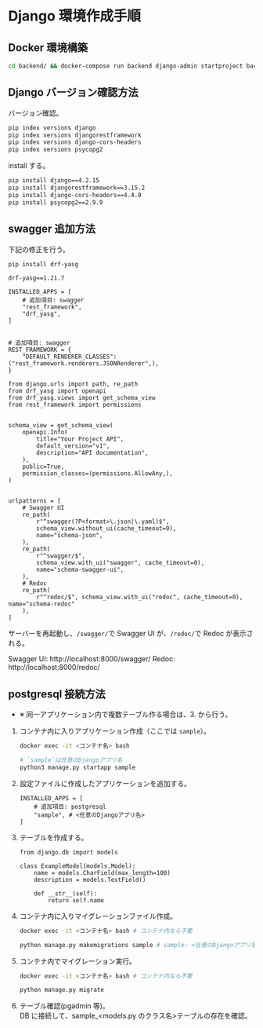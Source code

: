 # Django 環境作成手順

## Docker 環境構築

```bash
cd backend/ && docker-compose run backend django-admin startproject backend . && docker-compose up -d
```

## Django バージョン確認方法

バージョン確認。

```bash
pip index versions django
pip index versions djangorestframework
pip index versions django-cors-headers
pip index versions psycopg2
```

install する。

```bash
pip install django==4.2.15
pip install djangorestframework==3.15.2
pip install django-cors-headers==4.4.0
pip install psycopg2==2.9.9
```

## swagger 追加方法

下記の修正を行う。

```bash
pip install drf-yasg
```

```txt: requirements.txt
drf-yasg==1.21.7
```

```python: settings.py
INSTALLED_APPS = [
    # 追加項目: swagger
    "rest_framework",
    "drf_yasg",
]


# 追加項目: swagger
REST_FRAMEWORK = {
    "DEFAULT_RENDERER_CLASSES": ("rest_framework.renderers.JSONRenderer",),
}
```

```python: urls.py
from django.urls import path, re_path
from drf_yasg import openapi
from drf_yasg.views import get_schema_view
from rest_framework import permissions


schema_view = get_schema_view(
    openapi.Info(
        title="Your Project API",
        default_version="v1",
        description="API documentation",
    ),
    public=True,
    permission_classes=(permissions.AllowAny,),
)


urlpatterns = [
    # Swagger UI
    re_path(
        r"^swagger(?P<format>\.json|\.yaml)$",
        schema_view.without_ui(cache_timeout=0),
        name="schema-json",
    ),
    re_path(
        r"^swagger/$",
        schema_view.with_ui("swagger", cache_timeout=0),
        name="schema-swagger-ui",
    ),
    # Redoc
    re_path(
        r"^redoc/$", schema_view.with_ui("redoc", cache_timeout=0), name="schema-redoc"
    ),
]
```

サーバーを再起動し、`/swagger/`で Swagger UI が、`/redoc/`で Redoc が表示される。

Swagger UI: http://localhost:8000/swagger/
Redoc: http://localhost:8000/redoc/

## postgresql 接続方法

- ※ 同一アプリケーション内で複数テーブル作る場合は、3. から行う。

1. コンテナ内に入りアプリケーション作成（ここでは `sample`）。

   ```bash
   docker exec -it <コンテナ名> bash

   # `sample`は任意のDjangoアプリ名
   python3 manage.py startapp sample
   ```

2. 設定ファイルに作成したアプリケーションを追加する。

   ```python: settings.py
   INSTALLED_APPS = [
       # 追加項目: postgresql
       "sample", # <任意のDjangoアプリ名>
   ]
   ```

3. テーブルを作成する。

   ```python: sample/models.py
   from django.db import models

   class ExampleModel(models.Model):
       name = models.CharField(max_length=100)
       description = models.TextField()

       def __str__(self):
           return self.name
   ```

4. コンテナ内に入りマイグレーションファイル作成。

   ```bash
   docker exec -it <コンテナ名> bash # コンテナ内なら不要

   python manage.py makemigrations sample # sample: <任意のDjangoアプリ名>
   ```

5. コンテナ内でマイグレーション実行。

   ```bash
   docker exec -it <コンテナ名> bash # コンテナ内なら不要

   python manage.py migrate
   ```

6. テーブル確認(pgadmin 等)。  
   DB に接続して、sample\_<models.py のクラス名>テーブルの存在を確認。
